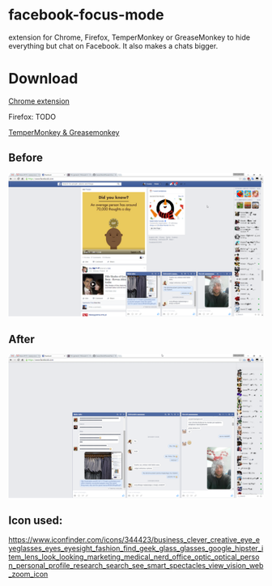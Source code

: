 # facebook-focus-mode
extension for Chrome, Firefox, TemperMonkey or GreaseMonkey to hide everything but chat on Facebook. It also makes a chats bigger.

# Download
[Chrome extension](release/chrome-fb-focus-mode.crx)

Firefox: TODO

[TemperMonkey & Greasemonkey](https://gist.github.com/CezaryDanielNowak/aea19cc2b2a598ea6c69)


## Before
![Before](assets/before.png)


## After
![After](assets/after.png)


## Icon used:
https://www.iconfinder.com/icons/344423/business_clever_creative_eye_eyeglasses_eyes_eyesight_fashion_find_geek_glass_glasses_google_hipster_item_lens_look_looking_marketing_medical_nerd_office_optic_optical_person_personal_profile_research_search_see_smart_spectacles_view_vision_web_zoom_icon
